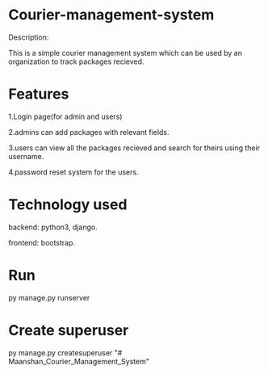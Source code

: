 # Courier-management-system
Description:

This is a simple courier management system which can be used by an organization to track packages recieved.

# Features

1.Login page(for admin and users)

2.admins can add packages with relevant fields.

3.users can view all the packages recieved and search for theirs using their username.

4.password reset system for the users.

# Technology used

backend: python3, django.

frontend: bootstrap.

# Run
py manage.py runserver

# Create superuser
py manage.py createsuperuser 
"# Maanshan_Courier_Management_System" 
